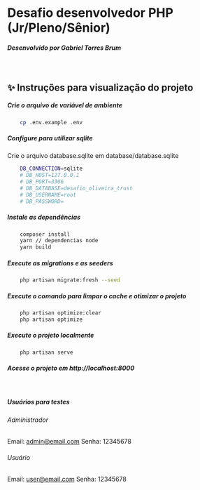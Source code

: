 # Desafio desenvolvedor PHP (Jr/Pleno/Sênior)
##### Desenvolvido por Gabriel Torres Brum
&ensp;
## ✨  Instruções para visualização do projeto

##### Crie o arquivo de variável de ambiente
```sh
    cp .env.example .env
```
##### Configure para utilizar sqlite 
Crie o arquivo database.sqlite em database/database.sqlite
```sh
    DB_CONNECTION=sqlite
    # DB_HOST=127.0.0.1
    # DB_PORT=3306
    # DB_DATABASE=desafio_oliveira_trust
    # DB_USERNAME=root
    # DB_PASSWORD=
```
##### Instale as dependências
```sh
    composer install
    yarn // dependencias node
    yarn build
```

##### Execute as migrations e as seeders
```sh
    php artisan migrate:fresh --seed
```

##### Execute o comando para limpar o cache e otimizar o projeto
```sh
    php artisan optimize:clear
    php artisan optimize
```

##### Execute o projeto localmente
```sh
    php artisan serve
```

##### Acesse o projeto em http://localhost:8000
&nbsp;
##### Usuários para testes
###### Administrador
Email: admin@email.com
Senha: 12345678
###### Usuário
Email: user@email.com
Senha: 12345678
